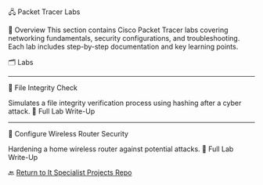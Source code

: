 🖧 Packet Tracer Labs

📌 Overview
This section contains Cisco Packet Tracer labs covering networking fundamentals, security configurations, and troubleshooting. Each lab includes step-by-step documentation and key learning points.

🗂️ Labs

---
🔹 File Integrity Check

 Simulates a file integrity verification process using hashing after a cyber attack. 📂 Full Lab Write-Up

---
🔹 Configure Wireless Router Security
 
 Hardening a home wireless router against potential attacks. 📂 Full Lab Write-Up



🔙 [Return to It Specialist Projects Repo](https://github.com/proxymc/it-specialist-projects/blob/main/README.md)
